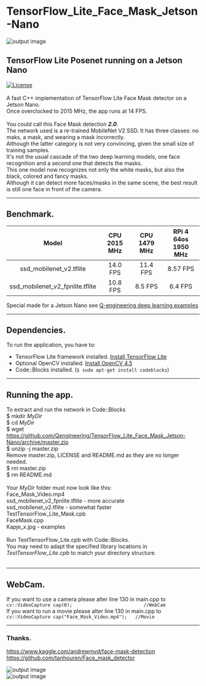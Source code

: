 # TensorFlow_Lite_Face_Mask_Jetson-Nano
![output image]( https://qengineering.eu/images/Mask_2_Jetson.jpg )<br/>
## TensorFlow Lite Posenet running on a Jetson Nano
[![License](https://img.shields.io/badge/License-BSD%203--Clause-blue.svg)](https://opensource.org/licenses/BSD-3-Clause)<br/><br/>
A fast C++ implementation of TensorFlow Lite Face Mask detector on a Jetson Nano.<br/>
Once overclocked to 2015 MHz, the app runs at 14 FPS.<br/><br/>
You could call this Face Mask detection ___2.0___.<br/>
The network used is a re-trained MobileNet V2 SSD. It has three classes: no maks, a mask, and wearing a mask incorrectly.<br/>
Although the latter category is not very convincing, given the small size of training samples.<br/>
It's not the usual cascade of the two deep learning models, one face recognition and a second one that detects the masks.<br/>
This one model now recognizes not only the white masks, but also the black, colored and fancy masks.<br/> 
Although it can detect more faces/masks in the same scene, the best result is still one face in front of the camera.<br/>

------------

## Benchmark.
| Model | CPU 2015 MHz | CPU 1479 MHz | RPi 4 64os 1950 MHz |
|  :------------: |  :------------: | :-------------: | :-------------: |
| ssd_mobilenet_v2.tflite | 14.0 FPS | 11.4 FPS | 8.57 FPS |
| ssd_mobilenet_v2_fpnlite.tflite |  10.8 FPS | 8.5 FPS | 6.4 FPS |


Special made for a Jetson Nano see [Q-engineering deep learning examples](https://qengineering.eu/deep-learning-examples-on-raspberry-32-64-os.html) <br/>

------------

## Dependencies.
To run the application, you have to:
- TensorFlow Lite framework installed. [Install TensorFlow Lite](https://qengineering.eu/install-tensorflow-2-lite-on-jetson-nano.html) <br/>
- Optional OpenCV installed. [Install OpenCV 4.5](https://qengineering.eu/install-opencv-4.5-on-jetson-nano.html) <br/>
- Code::Blocks installed. (```$ sudo apt-get install codeblocks```)

------------

## Running the app.
To extract and run the network in Code::Blocks <br/>
$ mkdir *MyDir* <br/>
$ cd *MyDir* <br/>
$ wget https://github.com/Qengineering/TensorFlow_Lite_Face_Mask_Jetson-Nano/archive/master.zip <br/>
$ unzip -j master.zip <br/>
Remove master.zip, LICENSE and README.md as they are no longer needed. <br/> 
$ rm master.zip <br/>
$ rm README.md <br/> <br/>
Your *MyDir* folder must now look like this: <br/> 
Face_Mask_Video.mp4 <br/>
ssd_mobilenet_v2_fpnlite.tflite - more accurate<br/>
ssd_mobilenet_v2.tflite - somewhat faster <br/>
TestTensorFlow_Lite_Mask.cpb <br/>
FaceMask.cpp <br/>
Kapje_x.jpg - examples<br/>
 <br/>
Run TestTensorFlow_Lite.cpb with Code::Blocks.<br/>
You may need to adapt the specified library locations in *TestTensorFlow_Lite.cpb* to match your directory structure.<br/><br/>

------------

## WebCam.
If you want to use a camera please alter line 130 in main.cpp to<br/>
`cv::VideoCapture cap(0);                          //WebCam`<br/>
If you want to run a movie please alter line 130 in main.cpp to<br/>
`cv::VideoCapture cap("Face_Mask_Video.mp4");   //Movie`<br/>

------------

### Thanks.
https://www.kaggle.com/andrewmvd/face-mask-detection<br/>
https://github.com/tanhouren/Face_mask_detector<br/>

![output image]( https://qengineering.eu/images/Mask_5_Jetson.jpg )<br/>
![output image]( https://qengineering.eu/images/Mask_1_Jetson.jpg )

